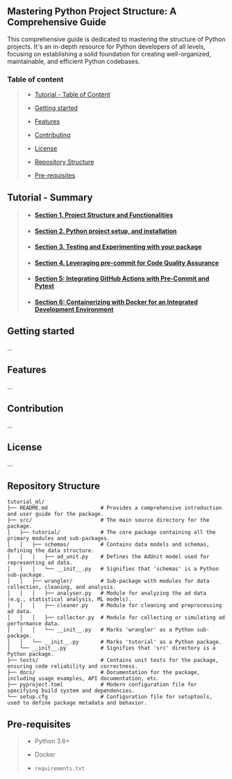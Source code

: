 Mastering Python Project Structure: A Comprehensive Guide
---


This comprehensive guide is dedicated to mastering the structure of Python projects. It's an in-depth resource for Python developers of all levels, focusing on establishing a solid foundation for creating well-organized, maintainable, and efficient Python codebases.



### Table of content
> - [Tutorial - Table of Content](#tutorial---table-of-content)
>
> - [Getting started](#getting-started)
>
> - [Features](#features)
>
> - [Contributing](#contributing)
>
> - [License](#contributing)
>
> - [Repository Structure](#repository-structure)
>
> - [Pre-requisites](#pre-requisites)

## Tutorial - Summary
> - #### [Section 1. Project Structure and Functionalities](./docs/001.Section.md)
> - #### [Section 2. Python project setup, and installation](./docs/002.Section.md)
> - #### [Section 3. Testing and Experimenting with your package](./docs/003.Section.md)
> - #### [Section 4. Leveraging pre-commit for Code Quality Assurance](./docs/004.Section.md)
> - #### [Section 5: Integrating GitHub Actions with Pre-Commit and Pytest](./docs/005.Section.md)
> - #### [Section 6: Containerizing with Docker for an Integrated Development Environment](./docs/006.Section.md)

## Getting started
...

## Features

...

## Contribution

...

## License

...

## Repository Structure

```bash2html
tutorial_ml/
├── README.md                 # Provides a comprehensive introduction and user guide for the package.
├── src/                      # The main source directory for the package.
│   ├── tutorial/             # The core package containing all the primary modules and sub-packages.
│   │   ├── schemas/          # Contains data models and schemas, defining the data structure.
│   │   │   ├── ad_unit.py    # Defines the AdUnit model used for representing ad data.
│   │   │   └── __init__.py   # Signifies that 'schemas' is a Python sub-package.
│   │   ├── wrangler/         # Sub-package with modules for data collection, cleaning, and analysis.
│   │   │   ├── analyser.py   # Module for analyzing the ad data (e.g., statistical analysis, ML models).
│   │   │   ├── cleaner.py    # Module for cleaning and preprocessing ad data.
│   │   │   ├── collector.py  # Module for collecting or simulating ad performance data.
│   │   │   └── __init__.py   # Marks 'wrangler' as a Python sub-package.
│   │   └── __init__.py       # Marks 'tutorial' as a Python package.
│   └── __init__.py           # Signifies that 'src' directory is a Python package.
├── tests/                    # Contains unit tests for the package, ensuring code reliability and correctness.
├── docs/                     # Documentation for the package, including usage examples, API documentation, etc.
├── pyproject.toml            # Modern configuration file for specifying build system and dependencies.
└── setup.cfg                 # Configuration file for setuptools, used to define package metadata and behavior.
```


## Pre-requisites

> - Python 3.6+
>
> - Docker
>
> - `requirements.txt`
